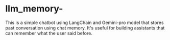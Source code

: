 # llm_memory-
This is a simple chatbot using LangChain and Gemini-pro model that stores past conversation using chat memory. It's useful for building assistants that can remember what the user said before.
